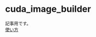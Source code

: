 # cuda_image_builder  
記事用です。  
[使い方](http://electreef.net/wordpress/2022/12/21/%e8%87%aa%e5%ae%85%e3%81%ab%e3%81%82%e3%82%8b-nvidia-cuda-docker-%e3%82%b3%e3%83%b3%e3%83%86%e3%83%8a%e3%82%92%e5%a4%96%e3%81%8b%e3%82%89%e8%a7%a6%e3%82%8b%e3%81%93%e3%81%a8%e3%81%8c%e3%81%a7%e3%81%8d/?preview_id=277&preview_nonce=8f516cadf0&preview=true)
